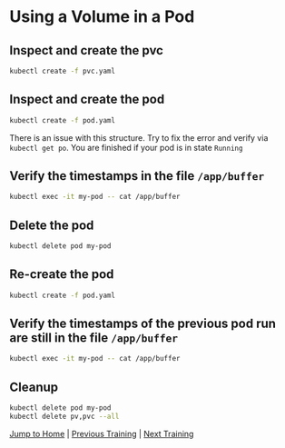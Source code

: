 # Using a Volume in a Pod

## Inspect and create the pvc

```bash
kubectl create -f pvc.yaml
```

## Inspect and create the pod

```bash
kubectl create -f pod.yaml
```

There is an issue with this structure. Try to fix the error and verify via `kubectl get po`. You are finished if your pod is in state `Running`


## Verify the timestamps in the file `/app/buffer`

```bash
kubectl exec -it my-pod -- cat /app/buffer
```

## Delete the pod

```bash
kubectl delete pod my-pod
```

## Re-create the pod

```bash
kubectl create -f pod.yaml
```

## Verify the timestamps of the previous pod run are still in the file `/app/buffer` 

```bash
kubectl exec -it my-pod -- cat /app/buffer
```

## Cleanup

```bash
kubectl delete pod my-pod
kubectl delete pv,pvc --all
```

[Jump to Home](../README.md) | [Previous Training](../12_persistence-dynamic/README.md) | [Next Training](../14_statefulsets/README.md)